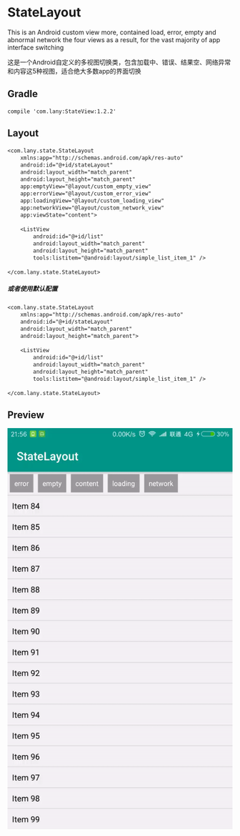 # StateLayout

This is an Android custom view more, contained load, error, empty and abnormal network the four views as a result, for the vast majority of app interface switching


这是一个Android自定义的多视图切换类，包含加载中、错误、结果空、网络异常和内容这5种视图，适合绝大多数app的界面切换
## Gradle

    compile 'com.lany:StateView:1.2.2'
    
## Layout
    <com.lany.state.StateLayout
        xmlns:app="http://schemas.android.com/apk/res-auto"
        android:id="@+id/stateLayout"
        android:layout_width="match_parent"
        android:layout_height="match_parent"
        app:emptyView="@layout/custom_empty_view"
        app:errorView="@layout/custom_error_view"
        app:loadingView="@layout/custom_loading_view"
        app:networkView="@layout/custom_network_view"
        app:viewState="content">

        <ListView
            android:id="@+id/list"
            android:layout_width="match_parent"
            android:layout_height="match_parent"
            tools:listitem="@android:layout/simple_list_item_1" />

    </com.lany.state.StateLayout>

##### 或者使用默认配置

    <com.lany.state.StateLayout
        xmlns:app="http://schemas.android.com/apk/res-auto"
        android:id="@+id/stateLayout"
        android:layout_width="match_parent"
        android:layout_height="match_parent">

        <ListView
            android:id="@+id/list"
            android:layout_width="match_parent"
            android:layout_height="match_parent"
            tools:listitem="@android:layout/simple_list_item_1" />

    </com.lany.state.StateLayout>
    
## Preview
![image](https://github.com/lany192/MultiStateView/raw/master/preview/video.gif)
